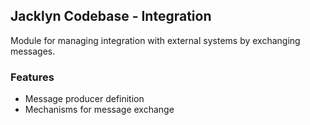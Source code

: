 ## Jacklyn Codebase - Integration
Module for managing integration with external systems by exchanging messages.

### Features
* Message producer definition
* Mechanisms for message exchange
